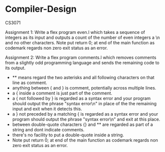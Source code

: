 # Compiler-Design
CS3071

Assignment 1:
Write a flex program even.l which takes a sequence of integers as its input and outputs
a count of the number of even integers a \n and no other characters. Note put return 0; at end of the main function
as codemark regards non zero exit status as an error. 

Assignment 2:
Write a flex program comments.l which removes comments from a slightly odd 
programming language and sends the remaining code to its output.
- ** means regard the two asterisks and all following characters on that line as comment.
- anything between { and } is comment, potentially across multiple lines.
- a { inside a comment is just part of the comment.
- a { not followed by } is regarded as a syntax error and your program
should output the phrase "syntax error\n" in place of the
the remaining input and exit when it detects this.
- a } not preceded by a matching { is regarded as a syntax error and your
program should output the phrase "syntax error\n" and exit at this place.
- between double-quote characters {} and ** are regarded as part of a
string and dont indicate comments.
- there's no facility to put a double-quote inside a string.
- Note put return 0; at end of the main function
as codemark regards non zero exit status as an error. 

